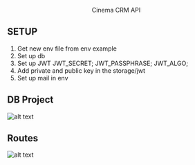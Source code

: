 <p align="center">Cinema CRM API</p>


## SETUP

1) Get new env file from env example
2) Set up db
3) Set up JWT
JWT_SECRET;
JWT_PASSPHRASE;
JWT_ALGO;
4) Add private and public key in the storage/jwt
5) Set up mail in env

## DB Project

![alt text](https://i.gyazo.com/bc2eeed8e17a340d79444e7e401d240c.png)

## Routes
![alt text](https://i.gyazo.com/53697ebe096bc101045e651cc1eb58a0.png)



